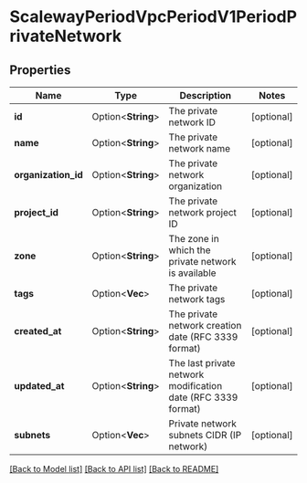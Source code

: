 # ScalewayPeriodVpcPeriodV1PeriodPrivateNetwork

## Properties

Name | Type | Description | Notes
------------ | ------------- | ------------- | -------------
**id** | Option<**String**> | The private network ID | [optional]
**name** | Option<**String**> | The private network name | [optional]
**organization_id** | Option<**String**> | The private network organization | [optional]
**project_id** | Option<**String**> | The private network project ID | [optional]
**zone** | Option<**String**> | The zone in which the private network is available | [optional]
**tags** | Option<**Vec<String>**> | The private network tags | [optional]
**created_at** | Option<**String**> | The private network creation date (RFC 3339 format) | [optional]
**updated_at** | Option<**String**> | The last private network modification date (RFC 3339 format) | [optional]
**subnets** | Option<**Vec<String>**> | Private network subnets CIDR (IP network) | [optional]

[[Back to Model list]](../README.md#documentation-for-models) [[Back to API list]](../README.md#documentation-for-api-endpoints) [[Back to README]](../README.md)


